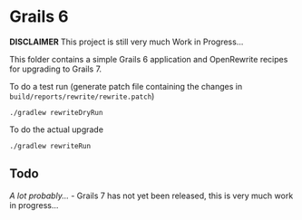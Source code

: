 # Grails 6

**DISCLAIMER** This project is still very much Work in Progress...

This folder contains a simple Grails 6 application and OpenRewrite recipes for upgrading to Grails 7.

To do a test run (generate patch file containing the changes in `build/reports/rewrite/rewrite.patch`)

```
./gradlew rewriteDryRun
```

To do the actual upgrade

```
./gradlew rewriteRun
```

## Todo

*A lot probably...* - Grails 7 has not yet been released, this is very much work in progress...
